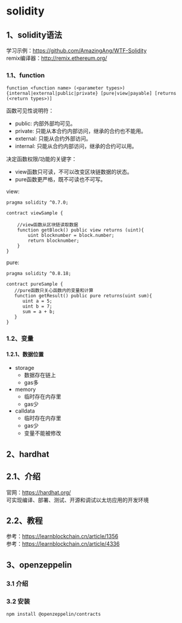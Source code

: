 # solidity

## 1、solidity语法
学习示例：https://github.com/AmazingAng/WTF-Solidity  
remix编译器：http://remix.ethereum.org/

### 1.1、function
```text
function <function name> (<parameter types>) {internal|external|public|private} [pure|view|payable] [returns (<return types>)]
```
函数可见性说明符：  
+ public: 内部外部均可见。
+ private: 只能从本合约内部访问，继承的合约也不能用。
+ external: 只能从合约外部访问。
+ internal: 只能从合约内部访问，继承的合约可以用。

决定函数权限/功能的关键字：  
+ view函数只可读，不可以改变区块链数据的状态。
+ pure函数更严格，既不可读也不可写。

view:  
```solidity
pragma solidity ^0.7.0;

contract viewSample {

    //view函数从区块链读取数据
    function getBlock() public view returns (uint){
        uint blocknumber = block.number;
        return blocknumber;
    }    
}
```
pure:  
```solidity
pragma solidity ^0.8.18;

contract pureSample {
   //pure函数只关心函数内的变量和计算
   function getResult() public pure returns(uint sum){
      uint a = 5; 
      uint b = 7;
      sum = a + b; 
   }
}
```

### 1.2、变量
#### 1.2.1、数据位置
+ storage 
    - 数据存在链上
    - gas多
+ memory
    - 临时存在内存里
    - gas少
+ calldata
    - 临时存在内存里
    - gas少
    - 变量不能被修改




## 2、hardhat
## 2.1、介绍
官网：https://hardhat.org/  
可实现编译、部署、测试、开源和调试以太坊应用的开发环境

## 2.2、教程
参考：https://learnblockchain.cn/article/1356  
参考：https://learnblockchain.cn/article/4336

## 3、openzeppelin
### 3.1 介绍

### 3.2 安装
```shell
npm install @openzeppelin/contracts
```